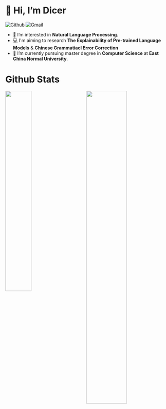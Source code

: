 # 👋 Hi, I’m Dicer
[![Github](https://img.shields.io/badge/-Github-000?style=flat&logo=Github&logoColor=white)](https://github.com/Dicer-Zz)
[![Gmail](https://img.shields.io/badge/-Gmail-c14438?style=flat&logo=Gmail&logoColor=white)](mailto:dicer0615@gmail.com)
 
- 👀 I’m interested in **Natural Language Processing**.
- 💻 I'm aiming to research **The Explainability of Pre-trained Language Models** & **Chinese Grammatiacl Error Correction**
- 🌱 I’m currently pursuing master degree in **Computer Science** at **East China Normal University**.

# Github Stats

<p>
  <img width="40%" align="left" src="https://github-readme-stats.vercel.app/api/top-langs/?username=Dicer-Zz&hide=javascript,html,css&layout=compact&hide_border=true" />
  <img width="50%" align="right" src="https://github-readme-stats.vercel.app/api?username=Dicer-Zz&show_icons=true&hide_border=true&count_private=true" />
</p>
  
<!-- 
![Dicer's GitHub stats](https://github-readme-stats.vercel.app/api?username=Dicer-Zz&show_icons=true)
[![Top Langs](https://github-readme-stats.vercel.app/api/top-langs/?username=Dicer-Zz&hide=javascript,html,css)](https://github.com/anuraghazra/github-readme-stats) -->
